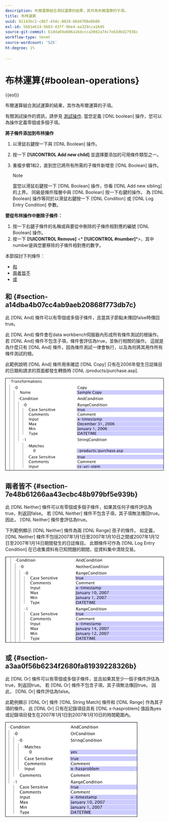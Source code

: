 ```yaml
---
description: 布爾運算組合測試運算的結果，其作為布爾運算的子項。
title: 布林運算
uuid: 01143bc2-c867-434c-8028-86d4708e8b80
exl-id: 5b01e614-5603-43ff-9be4-aa329cca1645
source-git-commit: b1dda69a606a16dccca30d2a74c7e63dbd27936c
workflow-type: tm+mt
source-wordcount: '525'
ht-degree: 1%

---
```


# 布林運算{#boolean-operations}

{{eol}}

布爾運算組合測試運算的結果，其作為布爾運算的子項。

有關測試操作的資訊，請參見 [測試操作](../../../../home/c-dataset-const-proc/c-conditions/c-test-ops/c-test-ops.md#concept-c4bf6cb9e7a94cc7ac49ca9b0b1a2144). 當您定義 [!DNL boolean] 操作，您可以為操作定義零個或多個子項。

**將子條件添加到布林操作**

1. 以滑鼠右鍵按一下與 [!DNL Boolean] 操作。
1. 按一下 **[!UICONTROL Add new child]** 並選擇要添加的可用條件類型之一。
1. 重複步驟1和2，直到您已將所有所需的子條件新增至 [!DNL Boolean] 操作。

   >[!NOTE]
   >
   >當您以滑鼠右鍵按一下 [!DNL Boolean] 操作，你看 [!DNL Add new sibling] 的上界。 同級是條件階層中與 [!DNL Boolean] 按一下右鍵的操作。 為 [!DNL Boolean] 操作等同於以滑鼠右鍵按一下 [!DNL Condition] 或 [!DNL Log Entry Condition] 參數。

**要從布林操作中刪除子條件：**

1. 按一下右鍵子條件的名稱或與要從中刪除的子條件相對應的編號 [!DNL Boolean] 操作。
1. 按一下 **[!UICONTROL Remove]** &lt;* **[!UICONTROL #number]***>，其中number是與您要移除的子條件相對應的數字。

本節探討下列條件：

* [和](../../../../home/c-dataset-const-proc/c-conditions/c-test-ops/c-boolean-ops.md#section-a14dba4b07cc4ab9aeb20868f773db7c)
* [兩者皆不](../../../../home/c-dataset-const-proc/c-conditions/c-test-ops/c-boolean-ops.md#section-7e48b61266aa43ecbc48b979bf5e939b)
* [或](../../../../home/c-dataset-const-proc/c-conditions/c-test-ops/c-boolean-ops.md#section-a3aa0f56b6234f2680fa81939228326b)

## 和 {#section-a14dba4b07cc4ab9aeb20868f773db7c}

此 [!DNL And] 條件可以有零個或多個子條件，且當其子節點未傳回false時傳回true。

此 [!DNL And] 條件會在data workbench伺服器內形成所有條件測試的根操作。 若 [!DNL And] 條件不包含子項，條件會評估為true，並執行相關的操作。 這就是為什麼只有 [!DNL And] 條件，因為條件測試一律會執行，以及為何將其用作所有條件測試的根。

此範例說明 [!DNL And] 條件用來確認 [!DNL Copy] 只有在2006年發生日誌條目的日期和請求的頁面都發生轉換時 [!DNL /products/purchase.asp].

![](assets/cfg_Condition_AndCondition.png)

## 兩者皆不 {#section-7e48b61266aa43ecbc48b979bf5e939b}

此 [!DNL Neither] 條件可以有零個或多個子條件，如果其任何子條件評估為true，則返回false。 若 [!DNL Neither] 條件不包含子項，其子項無法傳回true。 因此， [!DNL Neither] 條件會評估為true。

下列範例顯示 [!DNL Neither] 條件為兩 [!DNL Range] 孩子的條件。 如定義， [!DNL Neither] 條件不包括2007年1月1日至2007年1月10日之間或2007年1月12日至2007年1月14日期間發生的日誌條目。 此類條件可作為 [!DNL Log Entry Condition] 在已收集資料有已知問題的期間，從資料集中清除交易。

![](assets/cfg_Condition_NeitherCondition.png)

## 或 {#section-a3aa0f56b6234f2680fa81939228326b}

此 [!DNL Or] 條件可以有零個或多個子條件，並且如果其至少一個子條件評估為true，則返回true。 若 [!DNL Or] 條件不包含子項，其子項無法傳回true。 因此， [!DNL Or] 條件評估為false。

此範例顯示 [!DNL Or] 條件 [!DNL String Match] 條件和 [!DNL Range] 作為其子項的條件。 此 [!DNL Or] 只有在記錄項目具有 [!DNL x-hasproblem] 值設為yes或記錄項目發生在2007年1月1日到2007年1月10日的時間範圍內。

![](assets/cfg_Condition_OrCondition.png)
